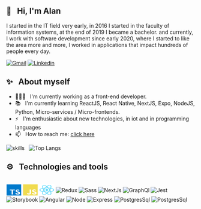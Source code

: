 ## 👋  &nbsp; Hi, I'm Alan

I started in the IT field very early, in 2016 I started in the faculty of information systems, at the end of 2019 I became a bachelor. and currently, I work with software development since early 2020, where I started to like the area more and more, I worked in applications that impact hundreds of people every day.

[![Gmail](https://img.shields.io/badge/-Gmail-c14438?style=for-the-badge&logo=Gmail&logoColor=white)](mailto:alanner3s.dev@gmail.com)
[![Linkedin](https://img.shields.io/badge/-LinkedIn-blue?style=for-the-badge&logo=Linkedin&logoColor=white)](https://www.linkedin.com/in/alan-neres/)

## ✨ &nbsp; **About myself**
- 👨🏽‍💻 &nbsp; I'm currently working as a front-end developer.
- 📚 &nbsp; I'm currently learning ReactJS, React Native, NextJS, Expo, NodeJS, Python, Micro-services / Micro-frontends.
- ⚡️ &nbsp; I'm enthusiastic about new technologies, in iot and in programming languages
- 📫 &nbsp; How to reach me: [click here](mailto:alanner3s.dev@gmail.com)
          
![skills](https://github-readme-stats.vercel.app/api?username=ner3s&show_icons=true&theme=dark&hide=contribs,prs) &nbsp;
![Top Langs](https://github-readme-stats.vercel.app/api/top-langs?username=ner3s&theme=dark&layout=compact)

## ⚙️ &nbsp; **Technologies and tools**

<div style="display: inline_block"><br>
  <img align="center" alt="Ts" height="30" width="40" src="https://raw.githubusercontent.com/devicons/devicon/master/icons/typescript/typescript-plain.svg">
  <img align="center" alt="Js" height="30" width="40" src="https://raw.githubusercontent.com/devicons/devicon/master/icons/javascript/javascript-plain.svg">
  <img align="center" alt="React" height="30" width="40" src="https://raw.githubusercontent.com/devicons/devicon/master/icons/react/react-original.svg">
  <img align="center" alt="Redux" height="30" width="40"  src="https://cdn.jsdelivr.net/gh/devicons/devicon/icons/redux/redux-original.svg" />
  <img align="center" alt="Sass" height="30" width="40"  src="https://cdn.jsdelivr.net/gh/devicons/devicon/icons/sass/sass-original.svg" />
  <img align="center" alt="NextJs" height="30" width="40" src="https://cdn.jsdelivr.net/gh/devicons/devicon/icons/nextjs/nextjs-original.svg" />
  <img align="center" alt="GraphQl" height="30" width="40" src="https://cdn.jsdelivr.net/gh/devicons/devicon/icons/graphql/graphql-plain.svg" />
  <img align="center" alt="Jest" height="30" width="40" src="https://cdn.jsdelivr.net/gh/devicons/devicon/icons/jest/jest-plain.svg" />
  <img align="center" alt="Storybook" height="30" width="40" src="https://cdn.jsdelivr.net/gh/devicons/devicon/icons/storybook/storybook-original.svg" />
  <img align="center" alt="Angular" height="30" width="40" src="https://cdn.jsdelivr.net/gh/devicons/devicon/icons/angularjs/angularjs-plain.svg" />
  <img align="center" alt="Node" height="30" width="40" src="https://cdn.jsdelivr.net/gh/devicons/devicon/icons/nodejs/nodejs-original.svg" />
  <img align="center" alt="Express" height="30" width="40" src="https://cdn.jsdelivr.net/gh/devicons/devicon/icons/express/express-original.svg" />
  <img align="center" alt="PostgresSql" height="30" width="40" src="https://cdn.jsdelivr.net/gh/devicons/devicon/icons/postgresql/postgresql-original.svg" />
  <img align="center" alt="PostgresSql" height="30" width="40" src="https://cdn.jsdelivr.net/gh/devicons/devicon/icons/docker/docker-plain-wordmark.svg" />
</div>
          
